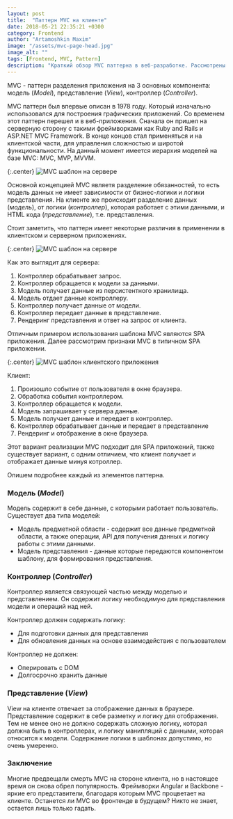 ```yaml
---
layout: post
title:  "Паттерн MVC на клиенте"
date: 2018-05-21 22:35:21 +0300
category: Frontend
author: "Artamoshkin Maxim"
image: "/assets/mvc-page-head.jpg"
image_alt: ""
tags: [Frontend, MVC, Pattern]
description: "Краткий обзор MVC паттерна в веб-разработке. Рассмотрены различия его использования сврерной и клиентской частью приложения."
---
```


MVC - паттерн разделения приложения на 3 основных компонента: модель (*Model*),  представление (*View*), контроллер (*Controller*).

MVC паттерн был впервые описан в 1978 году. Который изначально использовался для построения графических приложений.
Со временем этот паттерн перешел и в веб-приложения. Сначала он пришел на серверную сторону с такими фреймворками как Ruby and Rails и ASP.NET MVC Framework.
В конце концов стал применяться и на клиентской части, для управления сложностью и широтой функциональности.
На данный момент имеется иерархия моделей на базе MVC: MVC, MVP, MVVM.

 <!-- more -->

 {:.center}
![MVC шаблон на сервере](https://blog.zverit.com/assets/ie.png)

Основной концепцией MVC являетя разделение обязанностей, то есть модель данных не имеет зависимости от бизнес-логики и логики представления.
На клиенте же происходит разделение данных (*модель*), от логики (*контроллер*), которая работает с этими данными, и HTML кода (*представление*), т.е. представления.

Стоит заметить, что паттерн имеет некоторые различия в применении в клиентском и серверном приложениях.

{:.center}
![MVC шаблон на сервере](https://blog.zverit.com/assets/server-mvc.png)

Как это выглядит для сервера: 
1. Контроллер обрабатывает запрос.
2. Контроллер обращается к модели за данными.
3. Модель получает данные из персистентного хранилища.
4. Модель отдает данные контроллеру.
5. Контроллер получает данные от модели.
6. Контроллер передает данные в представление.
7. Рендеринг представления и ответ на запрос от клиента.

Отличным примером использования шаблона MVC являются SPA приложения. Далее рассмотрим признаки MVC в типичном SPA приложении.

{:.center}
![MVC шаблон клиентского приложения](https://blog.zverit.com/assets/client-mvc.png)

Клиент:
1. Произошло событие от пользователя в окне браузера.
2. Обработка события контроллером.
3. Контроллер обращается к модели.
4. Модель запрашивает у сервера данные.
5. Модель получает данные и передает в контроллер.
6. Контроллер обрабатывает данные и передает в представление
7. Рендеринг и отображение в окне браузера.

Этот вариант реализации MVC подходит для SPA приложений, также существует вариант, с одним отличием, что клиент получает и отображает данные минуя котроллер. 

Опишем подробнее каждый из элементов паттерна.

### Модель (*Model*) ###
Модель содержит в себе данные, с которыми работает пользователь.
Существует два типа моделей:
- Модель предметной области - содержит все данные предметной области, а также операции, API для получения данных и логику работы с этими данными.
- Модель представления - данные которые передаются компонентом шаблону, для формирования представления.

### Контроллер (*Controller*) ###
Контроллер является связующей частью между моделью и представлением. Он содержит логику необходимую для представления модели и операций над ней.

Контроллер должен содержать логику:
- Для подготовки данных для представления
- Для обновления данных на основе взаимодействия с пользователем

Контроллер не должен: 
- Оперировать с DOM
- Долгосрочно хранить данные

### Представление (*View*) ###

View на клиенте отвечает за отображение данных в браузере. Представление содержит в себе разметку и логику для отображения.
Тем не менее оно не должно содержать сложную логику, которая должна быть в контроллерах, и логику манипляций с данными, которая относится к модели.
Содержание логики в шаблонах допустимо, но очень умеренно.

### Заключение ###

Многие предвещали смерть MVC на стороне клиента, но в настоящее время он снова обрел популярность.
Фреймворки Angular и Backbone - яркие его представители, благодаря которым MVC процветает на клиенте.
Останется ли MVC во фронтенде в будущем? Никто не знает, остается лишь только гадать.